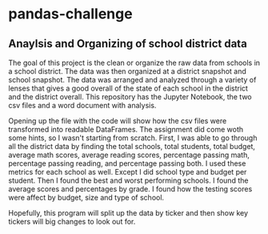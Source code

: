 # pandas-challenge
## Anaylsis and Organizing of school district data

The goal of this project is the clean or organize the raw data from schools in a school district. The data was then organized at a district snapshot and school snapshot. The data was arranged and analyzed through a variety of lenses that gives a good overall of the state of each school in the district and the district overall. This repository has the Jupyter Notebook, the two csv files and a word document with analysis. 

Opening up the file with the code will show how the csv files were transformed into readable DataFrames. The assignment did come woth some hints, so I wasn't starting from scratch. First, I was able to go through all the district data by finding the total schools, total students, total budget, average math scores, average reading scores, percentage passing math, percentage passing reading, and percentage passing both. I used these metrics for each school as well. Except I did school type and budget per student. Then I found the best and worst performing schools. I found the average scores and percentages by grade. I found how the testing scores were affect by budget, size and type of school. 

Hopefully, this program will split up the data by ticker and then show key tickers will big changes to look out for. 
